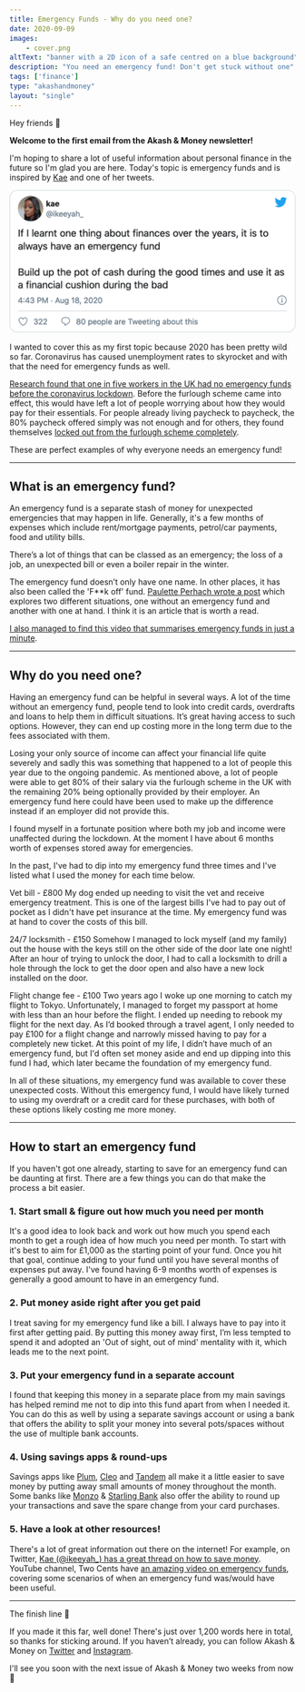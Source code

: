 ```yaml
---
title: Emergency Funds - Why do you need one?
date: 2020-09-09
images: 
    - cover.png
altText: "banner with a 2D icon of a safe centred on a blue background"
description: "You need an emergency fund! Don't get stuck without one"
tags: ['finance']
type: "akashandmoney"
layout: "single"
---
```


Hey friends 👋

**Welcome to the first email from the Akash & Money newsletter!**

I'm hoping to share a lot of useful information about personal finance in the future so I'm glad you are here. Today's topic is emergency funds and is inspired by [Kae](https://twitter.com/ikeeyah_) and one of her tweets.

![tweet from kae about emergency funds](kae-emergency-funds-tweet.png)

I wanted to cover this as my first topic because 2020 has been pretty wild so far. Coronavirus has caused unemployment rates to skyrocket and with that the need for emergency funds as well. 

[Research found that one in five workers in the UK had no emergency funds before the coronavirus lockdown](https://www.yourmoney.com/saving-banking/a-fifth-of-uk-workers-had-no-rainy-day-fund-before-covid-19-crisis/). Before the furlough scheme came into effect, this would have left a lot of people worrying about how they would pay for their essentials. For people already living paycheck to paycheck, the 80% paycheck offered simply was not enough and for others, they found themselves [locked out from the furlough scheme completely](https://www.bbc.co.uk/news/uk-53936926).

These are perfect examples of why everyone needs an emergency fund!

------

## What is an emergency fund?
An emergency fund is a separate stash of money for unexpected emergencies that may happen in life. Generally, it's a few months of expenses which include rent/mortgage payments, petrol/car payments, food and utility bills.

There’s a lot of things that can be classed as an emergency; the loss of a job, an unexpected bill or even a boiler repair in the winter.

The emergency fund doesn’t only have one name. In other places, it has also been called the 'F**k off' fund. [Paulette Perhach wrote a post](https://www.thebillfold.com/2016/01/a-story-of-a-fuck-off-fund/) which explores two different situations, one without an emergency fund and another with one at hand. I think it is an article that is worth a read.

[I also managed to find this video that summarises emergency funds in just a minute](https://www.youtube.com/watch?v=R0PdO9CY5Ew).

------

## Why do you need one?
Having an emergency fund can be helpful in several ways. A lot of the time without an emergency fund, people tend to look into credit cards, overdrafts and loans to help them in difficult situations. It’s great having access to such options. However, they can end up costing more in the long term due to the fees associated with them.

Losing your only source of income can affect your financial life quite severely and sadly this was something that happened to a lot of people this year due to the ongoing pandemic. As mentioned above, a lot of people were able to get 80% of their salary via the furlough scheme in the UK with the remaining 20% being optionally provided by their employer. An emergency fund here could have been used to make up the difference instead if an employer did not provide this.

I found myself in a fortunate position where both my job and income were unaffected during the lockdown. At the moment I have about 6 months worth of expenses stored away for emergencies.

In the past, I've had to dip into my emergency fund three times and I've listed what I used the money for each time below.

Vet bill - £800
My dog ended up needing to visit the vet and receive emergency treatment. This is one of the largest bills I've had to pay out of pocket as I didn't have pet insurance at the time. My emergency fund was at hand to cover the costs of this bill.

24/7 locksmith - £150
Somehow I managed to lock myself (and my family) out the house with the keys still on the other side of the door late one night! After an hour of trying to unlock the door, I had to call a locksmith to drill a hole through the lock to get the door open and also have a new lock installed on the door.

Flight change fee - £100
Two years ago I woke up one morning to catch my flight to Tokyo. Unfortunately, I managed to forget my passport at home with less than an hour before the flight. I ended up needing to rebook my flight for the next day. As I’d booked through a travel agent, I only needed to pay £100 for a flight change and narrowly missed having to pay for a completely new ticket. At this point of my life, I didn’t have much of an emergency fund, but I'd often set money aside and end up dipping into this fund I had, which later became the foundation of my emergency fund.

In all of these situations, my emergency fund was available to cover these unexpected costs. Without this emergency fund, I would have likely turned to using my overdraft or a credit card for these purchases, with both of these options likely costing me more money.

------

## How to start an emergency fund
If you haven't got one already, starting to save for an emergency fund can be daunting at first. There are a few things you can do that make the process a bit easier.

### 1. Start small & figure out how much you need per month
It's a good idea to look back and work out how much you spend each month to get a rough idea of how much you need per month. To start with it's best to aim for £1,000 as the starting point of your fund. Once you hit that goal, continue adding to your fund until you have several months of expenses put away. I've found having 6-9 months worth of expenses is generally a good amount to have in an emergency fund.

### 2. Put money aside right after you get paid
I treat saving for my emergency fund like a bill. I always have to pay into it first after getting paid. By putting this money away first, I’m less tempted to spend it and adopted an 'Out of sight, out of mind' mentality with it, which leads me to the next point.

### 3. Put your emergency fund in a separate account
I found that keeping this money in a separate place from my main savings has helped remind me not to dip into this fund apart from when I needed it. You can do this as well by using a separate savings account or using a bank that offers the ability to split your money into several pots/spaces without the use of multiple bank accounts.

### 4. Using savings apps & round-ups
Savings apps like [Plum](https://withplum.com/), [Cleo](https://www.meetcleo.com/) and [Tandem](https://www.tandem.co.uk/) all make it a little easier to save money by putting away small amounts of money throughout the month. Some banks like [Monzo](https://monzo.com/) & [Starling Bank](https://www.starlingbank.com/) also offer the ability to round up your transactions and save the spare change from your card purchases.

### 5. Have a look at other resources!
There's a lot of great information out there on the internet! For example, on Twitter, [Kae (@ikeeyah_) has a great thread on how to save money](https://twitter.com/ikeeyah_/status/1177362024810143744). YouTube channel, Two Cents have [an amazing video on emergency funds](https://www.youtube.com/watch?v=vftjBTjFlzI), covering some scenarios of when an emergency fund was/would have been useful.

------

The finish line 🏁

If you made it this far, well done! There's just over 1,200 words here in total, so thanks for sticking around. If you haven’t already, you can follow Akash & Money on [Twitter](https://twitter.com/akashandmoney/) and [Instagram](https://www.instagram.com/akashandmoney/).

I'll see you soon with the next issue of Akash & Money two weeks from now 👋